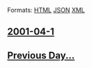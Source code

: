 
Formats: [HTML](2001/04/1/index.html)  [JSON](2001/04/1/index.json)  [XML](2001/04/1/index.xml)  

## [2001-04-1](/news/2001/04/1/index.md)

## [Previous Day...](/news/2001/03/31/index.md)

